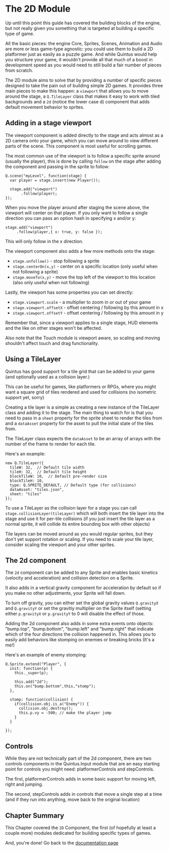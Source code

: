 # The 2D Module

Up until this point this guide has covered the building blocks of the engine, but not really given you something that is targeted at building a specific type of game.

All the basic pieces: the engine Core, Sprites, Scenes, Animation and Audio are more or less game-type agnostic: you could use them to build a 2D platformer just as easily as a puzzle game. And while Quintus would help you structure your game, it wouldn't provide all that much of a boost in development speed as you would need to still build a fair number of pieces from scratch.

The 2D module aims to solve that by providing a number of specific pieces designed to take the pain out of building simple 2D games. It provides three main pieces to make this happen: a `viewport` that allows you to move around the stage, a `Q.TileLayer` class that makes it easy to work with tiled backgrounds and a `2d` (notice the lower case d) component that adds default movement behavior to sprites.

## Adding in a stage viewport

The viewport component is added directly to the stage and acts almost as a 2D camera onto your game, which you can move around to view different parts of the scene. This component is most useful for scrolling games.

The most common use of the viewport is to follow a specific sprite around (usually the player), this is done by calling `follow` on the stage after adding the component and passing in the sprite to follow:

    Q.scene("myLevel", function(stage) {
      var player = stage.insert(new Player());
      
      stage.add("viewport")
           .follow(player);
    });
    
When you move the player around after staging the scene above, the viewport will center on that player. If you only want to follow a single direction you can pass an option hash in specifying x and/or y:

    stage.add("viewport")
         .follow(player,{ x: true, y: false });
         
This will only follow in the x direction.

The viewport component also adds a few more methods onto the stage:

* `stage.unfollow()` - stop following a sprite
* `stage.centerOn(x,y)` - center on a specific location (only useful when not following a sprite)
* `stage.moveTo(x,y)` - move the top left of the viewport to this location (also only useful when not following)

Lastly, the viewport has some properties you can set directly:

* `stage.viewport.scale` - a multiplier to zoom in or out of your game
* `stage.viewport.offsetX` - offset centering / following by this amount in x
* `stage.viewport.offsetY` - offset centering / following by this amount in y

Remember that, since a viewport applies to a single stage, HUD elements and the like on other stages won't be affected.

Also note that the Touch module is viewport aware, so scaling and moving shouldn't affect touch and drag functionality.

## Using a TileLayer

Quintus has good support for a tile grid that can be added to your game (and optionally used as a collision layer.)

This can be useful for games, like platformers or RPGs, where you might want a square grid of tiles rendered and used for collisions (no isometric support yet, sorry)

Creating a tile layer is a simple as creating a new instance of the TileLayer class and adding it to the stage. The main thing to watch for is that you need to pass in a `sheet` property for the sprite sheet to render the tiles from and a `dataAsset` property for the asset to pull the initial state of the tiles from.

The TileLayer class expects the `dataAsset` to be an array of arrays with the number of the frame to render for each tile.

Here's an example:

    new Q.TileLayer({
      tileW: 32,  // Default tile width
      tileH: 32,  // Default tile height
      blockTileW: 10,  // Default pre-render size
      blockTileH: 10,
      type: Q.SPRITE_DEFAULT, // Default type (for collisions)
      dataAsset: "tiles.json",
      sheet: "tiles"
    });
      
To use a TileLayer as the collision layer for a stage you can call `stage.collisionLayer(tileLayer)` which will both insert the tile layer into the stage and use it for per-tile collisions (if you just insert the tile layer as a normal sprite, it will collide its entire bounding box with other objects)

Tile layers can be moved around as you would regular sprites, but they don't yet support rotation or scaling. If you need to scale your tile layer, consider scaling the viewport and your other sprites.

## The 2d component


The `2d` component can be added to any Sprite and enables basic kinetics (velocity and acceleration) and collision detection on a Sprite.

It also adds in a vertical gravity component for acceleration by default so if you make no other adjustments, your Sprite will fall down.

To turn off gravity, you can either set the global gravity values `Q.gravityX` and `Q.gravityY` or set the gravitiy multiplier on the Sprite itself (setting either `p.gravityX` or `p.gravityY` to 0 will disable the effect of those.

Adding the 2d component also adds in some extra events onto objects: "bump.top", "bump.bottom", "bump.left" and "bump.right" that indicate which of the four directions the collision happened in. This allows you to easily add behaviors like stomping on enemies or breaking bricks (It's a me!)

Here's an example of enemy stomping:

    Q.Sprite.extend("Player", {
      init: function(p) {
        this._super(p);
        
        this.add("2d");
        this.on("bump.bottom",this,"stomp");
      },
      
      stomp: function(collision) {
        if(collision.obj.is_a("Enemy")) {
          collision.obj.destroy();
          this.p.vy = -500; // make the player jump
        }
      }
    
    });

## Controls

While they are not technically part of the 2d component, there are two controls components in the Quintus.Input module that are an easy starting point for controls you might need: platformerControls and stepControls.

The first, platformerControls adds in some basic support for moving left, right and jumping.

The second, stepControls adds in controls that move a single step at a time (and if they run into anything, move back to the original location)

## Chapter Summary

This Chapter covered the `2D` Component, the first (of hopefully at least a couple more) modules dedicated for building specific types of games.

And, you're done! Go back to the [documentation page](/documentation)
